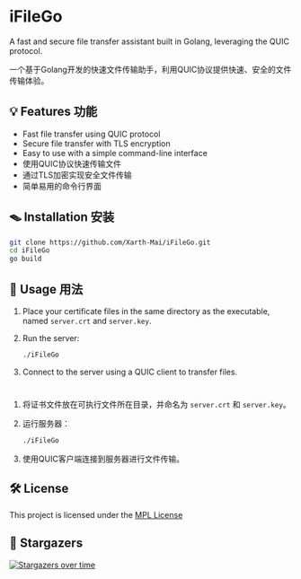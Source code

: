 # iFileGo

A fast and secure file transfer assistant built in Golang, leveraging the QUIC protocol.

一个基于Golang开发的快速文件传输助手，利用QUIC协议提供快速、安全的文件传输体验。

## 💡 Features 功能

- Fast file transfer using QUIC protocol
- Secure file transfer with TLS encryption
- Easy to use with a simple command-line interface
- 使用QUIC协议快速传输文件
- 通过TLS加密实现安全文件传输
- 简单易用的命令行界面

## 🪤 Installation 安装

```bash
git clone https://github.com/Xarth-Mai/iFileGo.git
cd iFileGo
go build
```

## 📝 Usage 用法

1. Place your certificate files in the same directory as the executable, named `server.crt` and `server.key`.

2. Run the server:

   ```bash
   ./iFileGo
   ```

3. Connect to the server using a QUIC client to transfer files.

#

1. 将证书文件放在可执行文件所在目录，并命名为 `server.crt` 和 `server.key`。

2. 运行服务器：

   ```bash
   ./iFileGo
   ```

3. 使用QUIC客户端连接到服务器进行文件传输。

## 🛠 License

This project is licensed under the [MPL License](https://github.com/Xarth-Mai/iFileGo#MPL-2.0-1-ov-file)

## 🌟 Stargazers

[![Stargazers over time](https://starchart.cc/Xarth-Mai/iFileGo.svg?variant=adaptive)](https://starchart.cc/Xarth-Mai/iFileGo)
